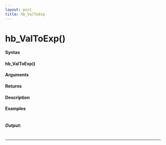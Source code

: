 ```yaml
---
layout: post
title: hb_ValToExp
---
```


# hb_ValToExp()


#### Syntax

#### hb_ValToExp()

#### Arguments

#### Returns

#### Description

#### Examples

```

```

##### Output:

```

```

---